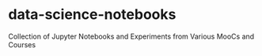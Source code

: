 # data-science-notebooks
Collection of Jupyter Notebooks and Experiments from Various MooCs and Courses
